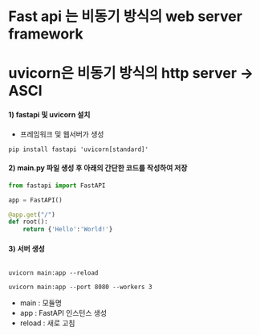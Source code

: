 # Fast api 는 비동기 방식의 web server framework
# uvicorn은 비동기 방식의 http server -> ASCI

#### 1) fastapi 및 uvicorn 설치
- 프레임워크 및 웹서버가 생성

```shell
pip install fastapi 'uvicorn[standard]'
```

#### 2) main.py 파일 생성 후 아래의 간단한 코드를 작성하여 저장

```python
from fastapi import FastAPI

app = FastAPI()

@app.get("/") 
def root():
    return {'Hello':'World!'} 

```

#### 3) 서버 생성

```shell 

uvicorn main:app --reload

uvicorn main:app --port 8080 --workers 3

```

- main : 모듈명
- app : FastAPI 인스턴스 생성
- reload : 새로 고침
